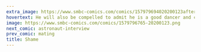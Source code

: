 ```yaml
---
extra_image: https://www.smbc-comics.com/comics/157979694020200123after.png
hovertext: He will also be compelled to admit he is a good dancer and can recite secular poetry.
image: https://www.smbc-comics.com/comics/1579796765-20200123.png
next_comic: astronaut-interview
prev_comic: mating
title: Shame
---
```


